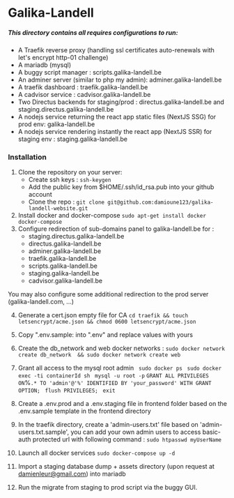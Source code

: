 # Galika-Landell
##### This directory contains all requires configurations to run:
 - A Traefik reverse proxy (handling ssl certificates auto-renewals with let's encrypt http-01 challenge)
 - A mariadb (mysql)
 - A buggy script manager : scripts.galika-landell.be
 - An adminer server (similar to php my admin): adminer.galika-landell.be
 - A traefik dashboard : traefik.galika-landell.be
 - A cadvisor service : cadvisor.galika-landell.be
 - Two Directus backends for staging/prod : directus.galika-landell.be and staging.directus.galika-landell.be
 - A nodejs service returning the react app static files (NextJS SSG) for prod env: galika-landell.be
 - A nodejs service rendering instantly the react app (NextJS SSR) for staging env : staging.galika-landell.be
 
 ### Installation
1. Clone the repository on your server:
    - Create ssh keys : `ssh-keygen`
    - Add the public key from $HOME/.ssh/id_rsa.pub into your github account
    - Clone the repo : `git clone git@github.com:damioune123/galika-landell-website.git`
2. Install docker and docker-compose 
`sudo apt-get install docker docker-compose `
3. Configure redirection of sub-domains panel to galika-landell.be for :
      - staging.directus.galika-landell.be
      - directus.galika-landell.be
      - adminer.galika-landell.be
      - traefik.galika-landell.be
      - scripts.galika-landell.be
      - staging.galika-landell.be
      - cadvisor.galika-landell.be
  
  You may also configure some additional redirection to the prod server (galika-landell.com, ...)

4. Generate a cert.json empty file for CA 
 `cd traefik && touch letsencrypt/acme.json && chmod 0600 letsencrypt/acme.json`

5. Copy ".env.sample:  into ".env" and replace values with yours
6. Create the db_network and web docker networks :
 `sudo docker network create db_network  && sudo docker network create web`
7. Grant all access to the mysql root admin
` sudo docker ps`
` sudo docker exec -ti containerId sh`
` mysql -u root -p`
` GRANT ALL PRIVILEGES ON `%`.* TO 'admin'@'%' IDENTIFIED BY 'your_password' WITH GRANT OPTION;`
` flush PRIVILEGES;`
` exit`
8. Create a .env.prod and a .env.staging file in frontend folder based on the .env.sample template in the frontend directory
9. In the traefik directory, create a 'admin-users.txt' file based on 'admin-users.txt.sample', you can add your own admin users to access basic-auth protected url with following command :
 `sudo htpasswd myUserName`
10. Launch all docker services
 `sudo docker-compose up -d `
11. Import a staging database dump + assets directory (upon request at damienleur@gmail.com) into mariadb
12. Run the migrate from staging to prod script via the buggy GUI.
